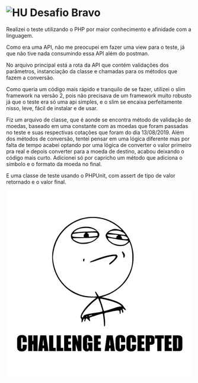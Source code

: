 # <img src="https://avatars1.githubusercontent.com/u/7063040?v=4&s=200.jpg" alt="HU" width="24" /> Desafio Bravo

Realizei o teste utilizando o PHP por maior conhecimento e afinidade com a linguagem.

Como era uma API, não me preocupei em fazer uma view para o teste, já que não tive nada consumindo essa API além do postman.

No arquivo principal está a rota da API que contém validações dos parâmetros, instanciação da classe e chamadas para os métodos que fazem a conversão.

Como queria um código mais rápido e tranquilo de se fazer, utilizei o slim framework na versão 2, pois não precisava de um framework muito robusto já que o teste era só uma api simples, e o slim se encaixa perfeitamente nisso, leve, fácil de instalar e de usar.

Fiz um arquivo de classe, que é aonde se encontra método de validação de moedas, baseado em uma constante com as moedas que foram passadas no teste e suas respectivas cotações que foram do dia 13/08/2019. Além dos métodos de conversão, tentei pensar em uma lógica diferente mas por falta de tempo acabei optando por uma lógica de converter o valor primeiro pra real e depois converter para a moeda de destino, acabou deixando o código mais curto. Adicionei só por capricho um método que adiciona o símbolo e o formato da moeda no final.

E uma classe de teste usando o PHPUnit, com assert de tipo de valor retornado e o valor final.

<p align="center">
  <img src="ca.jpg" alt="Challange accepted" />
</p>
